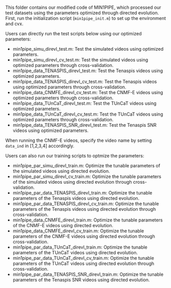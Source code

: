 This folder contains our modified code of MIN1PIPE, which processed our test datasets using the parameters optimized through directed evolution. First, run the initialization script (`min1pipe_init.m`) to set up the environment and cvx. 

Users can directly run the test scripts below using our optimized parameters:
* min1pipe_simu_direvl_test.m: Test the simulated videos using optimized parameters.
* min1pipe_simu_direvl_cv_test.m: Test the simulated videos using optimized parameters through cross-validation.
* min1pipe_data_TENASPIS_direvl_test.m: Test the Tenaspis videos using optimized parameters.
* min1pipe_data_TENASPIS_direvl_cv_test.m: Test the Tenaspis videos using optimized parameters through cross-validation.
* min1pipe_data_CNMFE_direvl_cv_test.m: Test the CNMF-E videos using optimized parameters through cross-validation.
* min1pipe_data_TUnCaT_direvl_test.m: Test the TUnCaT videos using optimized parameters.
* min1pipe_data_TUnCaT_direvl_cv_test.m: Test the TUnCaT videos using optimized parameters through cross-validation.
* min1pipe_data_TENASPIS_SNR_direvl_test.m: Test the Tenaspis SNR videos using optimized parameters.

When running the CNMF-E videos, specify the video name by setting `data_ind` in [1,2,3,4] accordingly. 

Users can also run our training scripts to optmize the parameters:
* min1pipe_par_simu_direvl_train.m: Optimize the tunable parameters of the simulated videos using directed evolution. 
* min1pipe_par_simu_direvl_cv_train.m: Optimize the tunable parameters of the simulated videos using directed evolution through cross-validation. 
* min1pipe_par_data_TENASPIS_direvl_train.m: Optimize the tunable parameters of the Tenaspis videos using directed evolution. 
* min1pipe_par_data_TENASPIS_direvl_cv_train.m: Optimize the tunable parameters of the Tenaspis videos using directed evolution through cross-validation. 
* min1pipe_data_CNMFE_direvl_train.m: Optimize the tunable parameters of the CNMF-E videos using directed evolution. 
* min1pipe_data_CNMFE_direvl_cv_train.m: Optimize the tunable parameters of the CNMF-E videos using directed evolution through cross-validation. 
* min1pipe_par_data_TUnCaT_direvl_train.m: Optimize the tunable parameters of the TUnCaT videos using directed evolution. 
* min1pipe_par_data_TUnCaT_direvl_cv_train.m: Optimize the tunable parameters of the TUnCaT videos using directed evolution through cross-validation. 
* min1pipe_par_data_TENASPIS_SNR_direvl_train.m: Optimize the tunable parameters of the Tenaspis SNR videos using directed evolution. 
